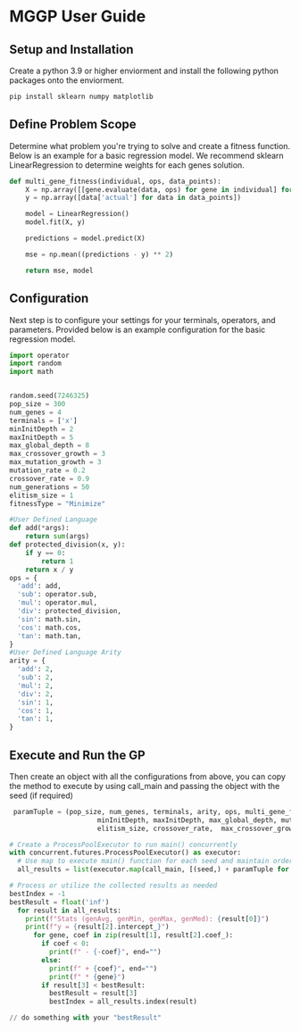 #  MGGP User Guide

## Setup and Installation
Create a python 3.9 or higher enviorment and install the following python packages onto the enviorment.
```python
pip install sklearn numpy matplotlib
```

## Define Problem Scope
Determine what problem you're trying to solve and create a fitness function. 
Below is an example for a basic regression model. We recommend sklearn LinearRegression to determine weights
for each genes solution. 

```python
def multi_gene_fitness(individual, ops, data_points):
    X = np.array([[gene.evaluate(data, ops) for gene in individual] for data in data_points])
    y = np.array([data['actual'] for data in data_points])

    model = LinearRegression()
    model.fit(X, y)

    predictions = model.predict(X)

    mse = np.mean((predictions - y) ** 2)

    return mse, model
```

## Configuration 
Next step is to configure your settings for your terminals, operators, and parameters.
Provided below is an example configuration for the basic regression model. 
```python
import operator
import random
import math


random.seed(7246325)
pop_size = 300
num_genes = 4
terminals = ['x']
minInitDepth = 2
maxInitDepth = 5
max_global_depth = 8
max_crossover_growth = 3
max_mutation_growth = 3
mutation_rate = 0.2
crossover_rate = 0.9
num_generations = 50
elitism_size = 1
fitnessType = "Minimize"

#User Defined Language
def add(*args):
    return sum(args)
def protected_division(x, y):
    if y == 0:
        return 1
    return x / y
ops = {
  'add': add,
  'sub': operator.sub,
  'mul': operator.mul,
  'div': protected_division,
  'sin': math.sin,
  'cos': math.cos,
  'tan': math.tan,
}
#User Defined Language Arity
arity = {
  'add': 2,
  'sub': 2,
  'mul': 2,
  'div': 2,
  'sin': 1,
  'cos': 1,
  'tan': 1,
}
```

## Execute and Run the GP
Then create an object with all the configurations from above, you can copy the method to execute by using call_main and passing the object with the seed (if required)
```python
 paramTuple = (pop_size, num_genes, terminals, arity, ops, multi_gene_fitness,
                      minInitDepth, maxInitDepth, max_global_depth, mutation_rate, max_mutation_growth,
                      elitism_size, crossover_rate,  max_crossover_growth, num_generations, data_points, fitnessType)

# Create a ProcessPoolExecutor to run main() concurrently
with concurrent.futures.ProcessPoolExecutor() as executor:
  # Use map to execute main() function for each seed and maintain order
  all_results = list(executor.map(call_main, [(seed,) + paramTuple for seed in seeds]))

# Process or utilize the collected results as needed
bestIndex = -1
bestResult = float('inf')
  for result in all_results:
    print(f"Stats (genAvg, genMin, genMax, genMed): {result[0]}")
    print(f"y = {result[2].intercept_}")
      for gene, coef in zip(result[1], result[2].coef_):
        if coef < 0:
          print(f" - {-coef}", end="")
        else:
          print(f" + {coef}", end="")
          print(f" * {gene}")
        if result[3] < bestResult:
          bestResult = result[3]
          bestIndex = all_results.index(result)

// do something with your "bestResult"
``` 
